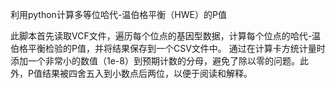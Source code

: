 利用python计算多等位哈代-温伯格平衡（HWE）的P值

此脚本首先读取VCF文件，遍历每个位点的基因型数据，计算每个位点的哈代-温伯格平衡检验的P值，并将结果保存到一个CSV文件中。
通过在计算卡方统计量时添加一个非常小的数值（1e-8）到预期计数的分母，避免了除以零的问题。此外，P值结果被四舍五入到小数点后两位，以便于阅读和解释。
